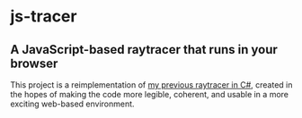 # js-tracer
## A JavaScript-based raytracer that runs in your browser

This project is a reimplementation of [my previous raytracer in C#](https://github.com/helpvisa/simple_raytracer), created in the hopes of making the code more legible, coherent, and usable in a more exciting web-based environment.

